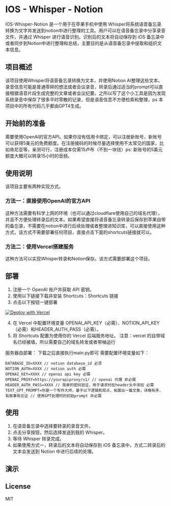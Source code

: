 # IOS - Whisper - Notion
IOS-Whisper-Notion 是一个用于在苹果手机中使用 Whisper将系统语音备忘录转换为文字并发送到notion中进行整理的工具。用户可以在语音备忘录中分享录音文件，并通过 Whisper 进行语音识别。识别后的文本将自动保存到 iOS 备忘录中或者同步到Notion中进行整理和总结，主要目的是从语音备忘录中提取和组织文本信息。

## 项目概述
该项目使用Whisper将语音备忘录转换为文本，并使用Notion AI整理这些文本。录音信息可能是普通零碎的想法或者会议录音，转录后通过适当的prompt可以直接根据语音片段生成完整的文章或者会议纪要。之所以写了这个小工具是因为发现系统录音中保存了很多平时零散的记录，但是语音信息不方便检索和整理，ps 本项目中的所有代码几乎都由GPT4生成。

## 开始前的准备
需要使用OpenAI的官方API。如果你没有信用卡绑定，可以注册新账号，新账号可以获得5美元的免费额度。在注册接码的时候尽量选择使用不太常见的国家，比如肯尼亚等，亲测可行，注册成本仅需15卢布（不到一块钱）ps: 新账号的5美元额度大概可以转录15小时的音频。

## 使用说明
该项目主要有两种实现方式。

### 方法一：直接使用OpenAI的官方API
这种方法需要有科学上网的环境（也可以通过cloudflare使用自己的域名代理），并且不方便处理转录后的文本。如果希望直接将语音备忘录转录后保存到苹果自带的备忘录，不需要在notion中进行后续处理或者整理进知识库，可以直接使用这种方式，该方式不需要部署任何项目，直接点击下面的shortcuts链接就可以。

### 方法二：使用Vercel搭建服务
这种方法可以实现Whisper转录和Notion保存。该方式需要部署这个项目。

## 部署

1. 注册一个 OpenAI 账户并获取 API 密钥。
2. 使用以下链接下载并安装 Shortcuts：Shortcuts 链接
3. 点击以下按钮一键部署    

[![Deploy with Vercel](https://vercel.com/button)](https://vercel.com/new/clone?repository-url=https%3A%2F%2Fgithub.com%2FAichaelLee%2Fios-whisper-notion.git&env=DATABASE_ID&env=NOTION_AUTH&OPENAI_KEY&HEADER_AUTH_PASS)

4. 在 Vercel 中配置环境变量 OPENAI_API_KEY（必需）、NOTION_API_KEY（必需）和HEADER_AUTH_PASS（必需）。
5. 将 Shortcuts 配置为使用你的 Vercel 后端服务地址。
注意：vercel 的自带域名已经被墙，所以需要自己的域名转发或者带梯运行

服务器自部署：
下载之后直接执行main.py即可
需要配置环境变量如下：
```
DATABASE_ID=XXXX // notion database_id 必须
NOTION_AUTH=XXXX // notion auth 必需
OPENAI_KEY=XXXX // openai api key 必需
OPENAI_PROXY=https://yourapiproxy/v1/ // openai 代理 非必需
HEADER_AUTH_PASS=XXXX // 简单的密码验证，用于请求时在header头中添加 必需
TEXT_GPT_PROMPT=你是一个写作大师，基于以下逻辑和观点，拓展出一篇文章，详略有序，有故事有论证 // 使用GPT处理时的初始prompt 非必需
```
## 使用

1. 在语音备忘录中选择要转录的录音文件。
2. 点击分享按钮，然后选择发送到我的 Whisper。
3. 等待 Whisper 转录完成。
4. 如果使用方式一，转录后的文本将自动保存到 iOS 备忘录中，方式二转录后的文本会发送到 Notion 中进行后续的处理。

## 演示


## License
MIT
